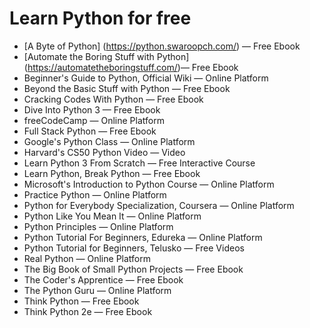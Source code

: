 # Learn Python for free

- [A Byte of Python] (https://python.swaroopch.com/) — Free Ebook
- [Automate the Boring Stuff with Python] (https://automatetheboringstuff.com/)— Free Ebook
- Beginner's Guide to Python, Official Wiki — Online Platform
- Beyond the Basic Stuff with Python — Free Ebook
- Cracking Codes With Python — Free Ebook
- Dive Into Python 3 — Free Ebook
- freeCodeCamp — Online Platform
- Full Stack Python — Free Ebook
- Google's Python Class — Online Platform
- Harvard's CS50 Python Video — Video
- Learn Python 3 From Scratch — Free Interactive Course
- Learn Python, Break Python — Free Ebook
- Microsoft's Introduction to Python Course — Online Platform
- Practice Python — Online Platform
- Python for Everybody Specialization, Coursera — Online Platform
- Python Like You Mean It — Online Platform
- Python Principles — Online Platform
- Python Tutorial For Beginners, Edureka — Online Platform
- Python Tutorial for Beginners, Telusko — Free Videos
- Real Python — Online Platform
- The Big Book of Small Python Projects — Free Ebook
- The Coder's Apprentice — Free Ebook
- The Python Guru — Online Platform
- Think Python — Free Ebook
- Think Python 2e — Free Ebook